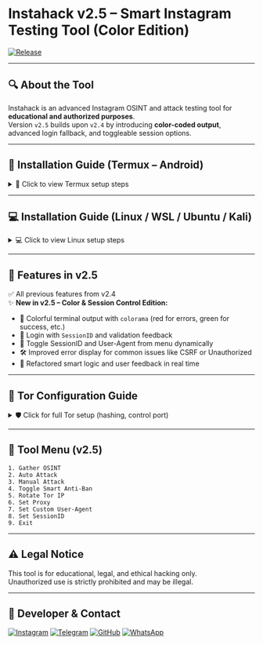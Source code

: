 # Instahack v2.5 – Smart Instagram Testing Tool (Color Edition)

[![Release](https://img.shields.io/github/v/release/SSLRI/instahack?label=Latest%20Release)](https://github.com/SSLRI/instahack/releases)

---

## 🔍 About the Tool

Instahack is an advanced Instagram OSINT and attack testing tool for **educational and authorized purposes**.  
Version `v2.5` builds upon `v2.4` by introducing **color-coded output**, advanced login fallback, and toggleable session options.

---

## 🔧 Installation Guide (Termux – Android)

<details>
<summary>📱 Click to view Termux setup steps</summary>

```bash
pkg update && pkg upgrade -y
pkg install python git unzip -y
pip install instaloader

git clone https://github.com/SSLRI/instahack.git
cd instahack

# Run lightweight OSINT mode
python main_light.py
```

</details>

---

## 💻 Installation Guide (Linux / WSL / Ubuntu / Kali)

<details>
<summary>💻 Click to view Linux setup steps</summary>

```bash
sudo apt update && sudo apt upgrade -y
sudo apt install python3 python3-pip git tor rust unzip -y

git clone https://github.com/SSLRI/instahack.git
cd instahack

pip install -r requirements.txt

tor &  # run Tor in background

python3 main.py
```

</details>

---

## 🧠 Features in v2.5

✅ All previous features from v2.4  
✨ **New in v2.5 – Color & Session Control Edition:**
- 🎨 Colorful terminal output with `colorama` (red for errors, green for success, etc.)
- 🔄 Login with `SessionID` and validation feedback
- 🧩 Toggle SessionID and User-Agent from menu dynamically
- 🛠️ Improved error display for common issues like CSRF or Unauthorized
- 🧠 Refactored smart logic and user feedback in real time

---

## 🔐 Tor Configuration Guide

<details>
<summary>🛡️ Click for full Tor setup (hashing, control port)</summary>

### 🖥️ For Linux:

```bash
tor --hash-password yourpassword
sudo nano /etc/tor/torrc
```

Add:
```
ControlPort 9051
HashedControlPassword your_generated_hash
CookieAuthentication 1
```

Then:
```bash
sudo systemctl restart tor
```

### 📱 For Termux (rooted only):

```bash
pkg install tor
# May need manual torrc configuration and root access
```

</details>

---

## 🧪 Tool Menu (v2.5)

```
1. Gather OSINT
2. Auto Attack
3. Manual Attack
4. Toggle Smart Anti-Ban
5. Rotate Tor IP
6. Set Proxy
7. Set Custom User-Agent
8. Set SessionID
9. Exit
```

---

## ⚠️ Legal Notice

This tool is for educational, legal, and ethical hacking only.  
Unauthorized use is strictly prohibited and may be illegal.

---

## 👤 Developer & Contact

[![Instagram](https://img.shields.io/badge/Instagram-sslri-red?logo=instagram&style=for-the-badge)](https://instagram.com/sslri)
[![Telegram](https://img.shields.io/badge/Telegram-sslri-blue?logo=telegram&style=for-the-badge)](https://t.me/sslri)
[![GitHub](https://img.shields.io/badge/GitHub-sslri-black?logo=github&style=for-the-badge)](https://github.com/sslri)
[![WhatsApp](https://img.shields.io/badge/WhatsApp-09108007678-25D366?logo=whatsapp&style=for-the-badge)](https://wa.me/989108007678)
